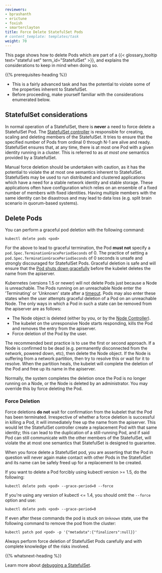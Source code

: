 ```yaml
---
reviewers:
- bprashanth
- erictune
- foxish
- smarterclayton
title: Force Delete StatefulSet Pods
# content_template: templates/task
weight: 70
---
```


<!-- overview -->
This page shows how to delete Pods which are part of a {{< glossary_tooltip text="stateful set" term_id="StatefulSet" >}}, and explains the considerations to keep in mind when doing so.


{{% prerequisites-heading %}}


* This is a fairly advanced task and has the potential to violate some of the properties inherent to StatefulSet.
* Before proceeding, make yourself familiar with the considerations enumerated below.



<!-- steps -->

## StatefulSet considerations

In normal operation of a StatefulSet, there is **never** a need to force delete a StatefulSet Pod. The [StatefulSet controller](/docs/concepts/workloads/controllers/statefulset/) is responsible for creating, scaling and deleting members of the StatefulSet. It tries to ensure that the specified number of Pods from ordinal 0 through N-1 are alive and ready. StatefulSet ensures that, at any time, there is at most one Pod with a given identity running in a cluster. This is referred to as *at most one* semantics provided by a StatefulSet.

Manual force deletion should be undertaken with caution, as it has the potential to violate the at most one semantics inherent to StatefulSet. StatefulSets may be used to run distributed and clustered applications which have a need for a stable network identity and stable storage. These applications often have configuration which relies on an ensemble of a fixed number of members with fixed identities. Having multiple members with the same identity can be disastrous and may lead to data loss (e.g. split brain scenario in quorum-based systems).

## Delete Pods

You can perform a graceful pod deletion with the following command:

```shell
kubectl delete pods <pod>
```

For the above to lead to graceful termination, the Pod **must not** specify a `pod.Spec.TerminationGracePeriodSeconds` of 0. The practice of setting a `pod.Spec.TerminationGracePeriodSeconds` of 0 seconds is unsafe and strongly discouraged for StatefulSet Pods. Graceful deletion is safe and will ensure that the [Pod shuts down gracefully](/docs/concepts/workloads/pods/pod/#termination-of-pods) before the kubelet deletes the name from the apiserver.

Kubernetes (versions 1.5 or newer) will not delete Pods just because a Node is unreachable. The Pods running on an unreachable Node enter the 'Terminating' or 'Unknown' state after a [timeout](/docs/admin/node/#node-condition). Pods may also enter these states when the user attempts graceful deletion of a Pod on an unreachable Node. The only ways in which a Pod in such a state can be removed from the apiserver are as follows:

   * The Node object is deleted (either by you, or by the [Node Controller](/docs/admin/node)).<br/>
   * The kubelet on the unresponsive Node starts responding, kills the Pod and removes the entry from the apiserver.<br/>
   * Force deletion of the Pod by the user.

The recommended best practice is to use the first or second approach. If a Node is confirmed to be dead (e.g. permanently disconnected from the network, powered down, etc), then delete the Node object. If the Node is suffering from a network partition, then try to resolve this or wait for it to resolve. When the partition heals, the kubelet will complete the deletion of the Pod and free up its name in the apiserver.

Normally, the system completes the deletion once the Pod is no longer running on a Node, or the Node is deleted by an administrator. You may override this by force deleting the Pod.

### Force Deletion

Force deletions **do not** wait for confirmation from the kubelet that the Pod has been terminated. Irrespective of whether a force deletion is successful in killing a Pod, it will immediately free up the name from the apiserver. This would let the StatefulSet controller create a replacement Pod with that same identity; this can lead to the duplication of a still-running Pod, and if said Pod can still communicate with the other members of the StatefulSet, will violate the at most one semantics that StatefulSet is designed to guarantee.

When you force delete a StatefulSet pod, you are asserting that the Pod in question will never again make contact with other Pods in the StatefulSet and its name can be safely freed up for a replacement to be created.

If you want to delete a Pod forcibly using kubectl version >= 1.5, do the following:

```shell
kubectl delete pods <pod> --grace-period=0 --force
```

If you're using any version of kubectl <= 1.4, you should omit the `--force` option and use:

```shell
kubectl delete pods <pod> --grace-period=0
```

If even after these commands the pod is stuck on `Unknown` state, use the following command to remove the pod from the cluster:

```shell
kubectl patch pod <pod> -p '{"metadata":{"finalizers":null}}'
```

Always perform force deletion of StatefulSet Pods carefully and with complete knowledge of the risks involved.



{{% whatsnext-heading %}}


Learn more about [debugging a StatefulSet](/docs/tasks/debug-application-cluster/debug-stateful-set/).


